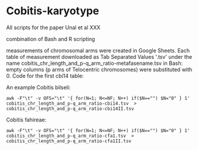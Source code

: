 # Cobitis-karyotype
All scripts for the paper Unal et al XXX

combination of Bash and R scripting

measurements of chromosomal arms were created in Google Sheets. Each table of measurement downloaded as Tab Separated Values '.tsv' under the name cobitis_chr_length_and_p-q_arm_ratio-metafasename.tsv
in Bash: empty columns (p arms of Telocentric chromosomes) were substituted with 0. Code for the first cbi14 table:

An example Cobitis bilseli:
```
awk -F"\t" -v OFS="\t" '{ for(N=1; N<=NF; N++) if($N=="") $N="0" } 1' cobitis_chr_length_and_p-q_arm_ratio-cbi14.tsv  > cobitis_chr_length_and_p-q_arm_ratio-cbi14II.tsv
```

Cobitis fahireae:

```
awk -F"\t" -v OFS="\t" '{ for(N=1; N<=NF; N++) if($N=="") $N="0" } 1' cobitis_chr_length_and_p-q_arm_ratio-cfa1.tsv  > cobitis_chr_length_and_p-q_arm_ratio-cfa1II.tsv
```
